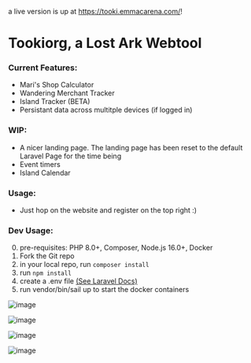 a live version is up at https://tooki.emmacarena.com/!

# Tookiorg, a Lost Ark Webtool

### Current Features:
- Mari's Shop Calculator
- Wandering Merchant Tracker
- Island Tracker (BETA)
- Persistant data across multitple devices (if logged in)

### WIP:
- A nicer landing page. The landing page has been reset to the default Laravel Page for the time being
- Event timers
- Island Calendar

### Usage:
- Just hop on the website and register on the top right :)

### Dev Usage:
0. pre-requisites: PHP 8.0+, Composer, Node.js 16.0+, Docker
2. Fork the Git repo
3. in your local repo, run `composer install`
4. run `npm install`
5. create a .env file [(See Laravel Docs)](https://laravel.com/docs/9.x/configuration)
6. run vendor/bin/sail up to start the docker containers


![image](https://user-images.githubusercontent.com/63547957/167400424-d9c460c5-6235-4ae9-a7c7-493601338d8c.png)

![image](https://user-images.githubusercontent.com/63547957/167400496-a8308466-66ec-4226-bf86-bbca2e89fe63.png)

![image](https://user-images.githubusercontent.com/63547957/167401705-3da4f203-7b5b-4a0b-abd0-3a93fa154b82.png)

![image](https://user-images.githubusercontent.com/63547957/167400589-44e52e52-8647-4c2a-b582-4e6a80b778f5.png)

